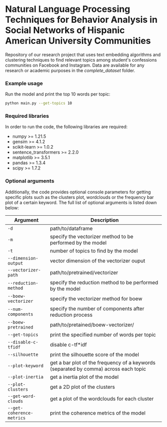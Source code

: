 # Natural Language Processing Techniques for Behavior Analysis in Social Networks of Hispanic American University Communities
Repository of our research project that uses text embedding algorithms and clustering techniques to find relevant topics among student's confessions communities on Facebook and Instagram. Data are available for any research or academic purposes in the *complete_dataset* folder. 

### Example usage
Run the model and print the top 10 words per topic: 
```sh
python main.py --get-topics 10 
```
### Required libraries
In order to run the code, the following libraries are required:
- numpy >= 1.21.5
- gensim >= 4.1.2
- scikit-learn >= 1.0.2
- sentence_transformers >= 2.2.0
- matplotlib >= 3.5.1
- pandas >= 1.3.4
- scipy >= 1.7.2

### Optional arguments
Additionally, the code provides optional console parameters for getting specific plots such as the clusters plot, wordclouds or the frequency bar plot of a certain keyword. The full list of optional arguments is listed down below:

| Argument | Description |
| ----------- | ----------- |
| ```-d``` | path/to/dataframe |
| ```-m``` | specify the vectorizer method to be performed by the model|
| ```-t``` | number of topics to find by the model |
| ```--dimension-output``` | vector dimension of the vectorizer ouput|
| ```--vectorizer-path``` | path/to/pretrained/vectorizer |
| ```--reduction-method``` | specify the reduction method to be performed by the model |
| ```--boew-vectorizer``` | specify the vectorizer method for boew |
| ```--num-components``` | specify the number of components after reduction process|
| ```--boew-pretrained``` | path/to/pretained/boew-vectorizer/ |
| ```--get-topics``` | print the specified number of words per topic |
| ```--disable-c-tfidf``` | disable c-tf*idf |
| ```--silhouette``` | print the silhouette score of the model |
| ```--plot-keyword``` | get a bar plot of the frequency of a keywords (separated by comma) across each topic |
| ```--plot-inertia``` | get a inertia plot of the model |
| ```--plot-clusters``` | get a 2D plot of the clusters  |
| ```--get-word-clouds``` | get a plot of the wordclouds for each cluster |
| ```--get-coherence-metrics``` | print the coherence metrics of the model |



